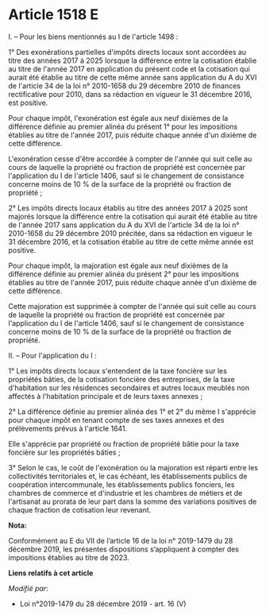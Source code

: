 # Article 1518 E

I. – Pour les biens mentionnés au I de l'article 1498 :

1° Des exonérations partielles d'impôts directs locaux sont accordées au titre des années 2017 à 2025 lorsque la différence
entre la cotisation établie au titre de l'année 2017 en application du présent code et la cotisation qui aurait été établie
au titre de cette même année sans application du A du XVI de l'article 34 de la loi n° 2010-1658 du 29 décembre 2010 de
finances rectificative pour 2010, dans sa rédaction en vigueur le 31 décembre 2016, est positive.

Pour chaque impôt, l'exonération est égale aux neuf dixièmes de la différence définie au premier alinéa du présent 1° pour
les impositions établies au titre de l'année 2017, puis réduite chaque année d'un dixième de cette différence.

L'exonération cesse d'être accordée à compter de l'année qui suit celle au cours de laquelle la propriété ou fraction de
propriété est concernée par l'application du I de l'article 1406, sauf si le changement de consistance concerne moins de 10 %
de la surface de la propriété ou fraction de propriété ;

2° Les impôts directs locaux établis au titre des années 2017 à 2025 sont majorés lorsque la différence entre la cotisation
qui aurait été établie au titre de l'année 2017 sans application du A du XVI de l'article 34 de la loi n° 2010-1658 du 29
décembre 2010 précitée, dans sa rédaction en vigueur le 31 décembre 2016, et la cotisation établie au titre de cette même
année est positive.

Pour chaque impôt, la majoration est égale aux neuf dixièmes de la différence définie au premier alinéa du présent 2° pour
les impositions établies au titre de l'année 2017, puis réduite chaque année d'un dixième de cette différence.

Cette majoration est supprimée à compter de l'année qui suit celle au cours de laquelle la propriété ou fraction de propriété
est concernée par l'application du I de l'article 1406, sauf si le changement de consistance concerne moins de 10 % de la
surface de la propriété ou fraction de propriété.

II. – Pour l'application du I :

1° Les impôts directs locaux s'entendent de la taxe foncière sur les propriétés bâties, de la cotisation foncière des
entreprises, de la taxe d'habitation sur les résidences secondaires et autres locaux meublés non affectés à l'habitation
principale et de leurs taxes annexes ;

2° La différence définie au premier alinéa des 1° et 2° du même I s'apprécie pour chaque impôt en tenant compte de ses taxes
annexes et des prélèvements prévus à l'article 1641.

Elle s'apprécie par propriété ou fraction de propriété bâtie pour la taxe foncière sur les propriétés bâties ;

3° Selon le cas, le coût de l'exonération ou la majoration est réparti entre les collectivités territoriales et, le cas
échéant, les établissements publics de coopération intercommunale, les établissements publics fonciers, les chambres de
commerce et d'industrie et les chambres de métiers et de l'artisanat au prorata de leur part dans la somme des variations
positives de chaque fraction de cotisation leur revenant.

**Nota:**

Conformément au E du VII de l’article 16 de la loi n° 2019-1479 du 28 décembre 2019, les présentes dispositions s’appliquent
à compter des impositions établies au titre de 2023.

**Liens relatifs à cet article**

_Modifié par_:

  - Loi n°2019-1479 du 28 décembre 2019 - art. 16 (V)

